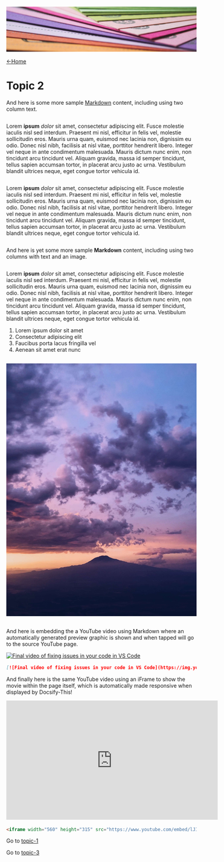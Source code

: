 ![](images/andrew-pons-6-RhsUzKO6g-unsplash-cropped.jpg ':class=header-image-full-width')

[←Home](home.md)

# Topic 2

And here is some more sample [Markdown](https://en.wikipedia.org/wiki/Markdown) content, including using two column text.

<div class="row">
<div class="column">

Lorem **ipsum** _dolor_ sit amet, consectetur adipiscing elit. Fusce molestie iaculis nisl sed interdum. Praesent mi nisl, efficitur in felis vel, molestie sollicitudin eros. Mauris urna quam, euismod nec lacinia non, dignissim eu odio. Donec nisl nibh, facilisis at nisl vitae, porttitor hendrerit libero. Integer vel neque in ante condimentum malesuada. Mauris dictum nunc enim, non tincidunt arcu tincidunt vel. Aliquam gravida, massa id semper tincidunt, tellus sapien accumsan tortor, in placerat arcu justo ac urna. Vestibulum blandit ultrices neque, eget congue tortor vehicula id.

</div>
<div class="column">

Lorem **ipsum** _dolor_ sit amet, consectetur adipiscing elit. Fusce molestie iaculis nisl sed interdum. Praesent mi nisl, efficitur in felis vel, molestie sollicitudin eros. Mauris urna quam, euismod nec lacinia non, dignissim eu odio. Donec nisl nibh, facilisis at nisl vitae, porttitor hendrerit libero. Integer vel neque in ante condimentum malesuada. Mauris dictum nunc enim, non tincidunt arcu tincidunt vel. Aliquam gravida, massa id semper tincidunt, tellus sapien accumsan tortor, in placerat arcu justo ac urna. Vestibulum blandit ultrices neque, eget congue tortor vehicula id.

</div>
</div>


And here is yet some more sample **Markdown** content, including using two columns with text and an image.

<div class="row">
<div class="column">

Lorem **ipsum** _dolor_ sit amet, consectetur adipiscing elit. Fusce molestie iaculis nisl sed interdum. Praesent mi nisl, efficitur in felis vel, molestie sollicitudin eros. Mauris urna quam, euismod nec lacinia non, dignissim eu odio. Donec nisl nibh, facilisis at nisl vitae, porttitor hendrerit libero. Integer vel neque in ante condimentum malesuada. Mauris dictum nunc enim, non tincidunt arcu tincidunt vel. Aliquam gravida, massa id semper tincidunt, tellus sapien accumsan tortor, in placerat arcu justo ac urna. Vestibulum blandit ultrices neque, eget congue tortor vehicula id.  

1. Lorem ipsum dolor sit amet
1. Consectetur adipiscing elit
1. Faucibus porta lacus fringilla vel
1. Aenean sit amet erat nunc

</div>
<div class="column">

![Mountain](images/chase-moyer-730496-unsplash-portrait.jpg  ':size=80%')  

</div>
</div>

And here is embedding the a YouTube video using Markdown where an automatically generated preview graphic is shown and when tapped will go to the source YouTube page.  

[![Final video of fixing issues in your code in VS Code](https://img.youtube.com/vi/lJIrF4YjHfQ/maxresdefault.jpg)](https://www.youtube.com/watch?v=lJIrF4YjHfQ)  

```markdown
[![Final video of fixing issues in your code in VS Code](https://img.youtube.com/vi/lJIrF4YjHfQ/maxresdefault.jpg)](https://www.youtube.com/watch?v=lJIrF4YjHfQ)
```

And finally here is the same YouTube video using an iFrame to show the movie within the page itself, which is automatically made responsive when displayed by Docsify-This!  

<iframe width="560" height="315" src="https://www.youtube.com/embed/lJIrF4YjHfQ?si=B21RBO1krg9McbGg" title="YouTube video player" frameborder="0" allow="accelerometer; autoplay; clipboard-write; encrypted-media; gyroscope; picture-in-picture; web-share" allowfullscreen></iframe>  

```html
<iframe width="560" height="315" src="https://www.youtube.com/embed/lJIrF4YjHfQ?si=B21RBO1krg9McbGg" title="YouTube video player" frameborder="0" allow="accelerometer; autoplay; clipboard-write; encrypted-media; gyroscope; picture-in-picture; web-share" allowfullscreen></iframe>  
```

Go to [topic-1](topic-1.md)

Go to [topic-3](topic-3.md)